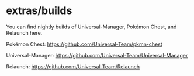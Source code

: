 # extras/builds
You can find nightly builds of Universal-Manager, Pokémon Chest, and Relaunch here.


Pokémon Chest: https://github.com/Universal-Team/pkmn-chest

Universal-Manager: https://github.com/Universal-Team/Universal-Manager

Relaunch: https://github.com/Universal-Team/Relaunch
